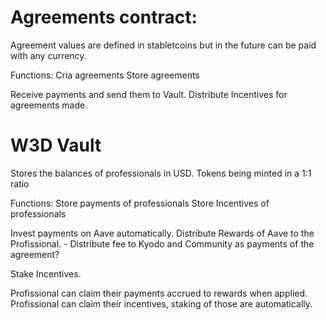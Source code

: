# Agreements contract:
Agreement values are defined in stabletcoins but in the future can be paid with any currency.

Functions:
Cria agreements
Store agreements

Receive payments and send them to Vault.
Distribute Incentives for agreements made.

# W3D Vault
Stores the balances of professionals in USD.
Tokens being minted in a 1:1 ratio

Functions:
Store payments of professionals
Store Incentives of professionals

Invest payments on Aave automatically.
Distribute Rewards of Aave to the Profissional.
    - Distribute fee to Kyodo and Community as payments of the agreement?

Stake Incentives.

Profissional can claim their payments accrued to rewards when applied.
Profissional can claim their incentives, staking of those are automatically.